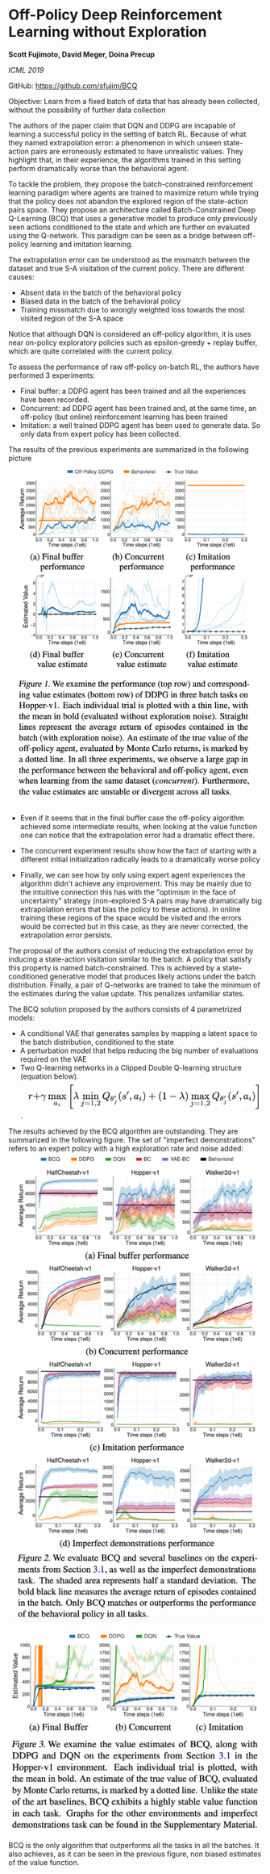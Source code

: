 # Off-Policy Deep Reinforcement Learning without Exploration

**Scott Fujimoto, David Meger, Doina Precup**

*ICML 2019*

GitHub: https://github.com/sfujim/BCQ

Objective: Learn from a fixed batch of data that has already been collected, without the possibility of further data collection

The authors of the paper claim that DQN and DDPG are incapable of learning a successful policy in the setting of batch RL. Because of what they named extrapolation error: a phenomenon in which unseen state-action pairs are erroneously estimated to have unrealistic values. They highlight that, in their experience, the algorithms trained in this setting perform dramatically worse than the behavioral agent.

To tackle the problem, they propose the batch-constrained reinforcement learning paradigm where agents are trained to maximize return while trying that the policy does not abandon the explored region of the state-action pairs space. They propose an architecture called Batch-Constrained Deep Q-Learning (BCQ) that uses a generative model to produce only previously seen actions conditioned to the state and which are further on evaluated using the Q-network. This paradigm can be seen as a bridge between off-policy learning and imitation learning.

The extrapolation error can be understood as the mismatch between the dataset and true S-A visitation of the current policy. There are different causes:
- Absent data in the batch of the behavioral policy
- Biased data in the batch of the behavioral policy
- Training missmatch due to wrongly weighted loss towards the most visited region of the S-A space

Notice that although DQN is considered an off-policy algorithm, it is uses near on-policy exploratory policies such as epsilon-greedy + replay buffer, which are quite correlated with the current policy.

To assess the performance of raw off-policy on-batch RL, the authors have performed 3 experiments:
- Final buffer: a DDPG agent has been trained and all the experiences have been recorded.
- Concurrent: ad DDPG agent has been trained and, at the same time, an off-policy (but online) reinforcement learning has been trained
- Imitation: a well trained DDPG agent has been used to generate data. So only data from expert policy has been collected.

The results of the previous experiments are summarized in the following picture
![](Off-policy&#32;Deep&#32;Reinforcement&#32;Learning&#32;without&#32;Exploration/experiments.png)


- Even if it seems that in the final buffer case the off-policy algorithm achieved some intermediate results, when looking at the value function one can notice that the extrapolation error had a dramatic effect there.

- The concurrent experiment results show how the fact of starting with a different initial initialization radically leads to a dramatically worse policy

- Finally, we can see how by only using expert agent experiences the algorithm didn't achieve any improvement. This may be mainly due to the intuitive connection this has with the "optimism in the face of uncertainty" strategy (non-explored S-A pairs may have dramatically big extrapolation errors that bias the policy to these actions). In online training these regions of the space would be visited and the errors would be corrected but in this case, as they are never corrected, the extrapolation error persists.

The proposal of the authors consist of reducing the extrapolation error by inducing a state-action visitation similar to the batch. A policy that satisfy this property is named batch-constrained. This is achieved by a state-conditioned generative model that produces likely actions under the batch distribution. Finally, a pair of Q-networks are trained to take the minimum of the estimates during the value update. This penalizes unfamiliar states.

The BCQ solution proposed by the authors consists of 4 parametrized models:
- A conditional VAE that generates samples by mapping a latent space to the batch distribution, conditioned to the state
- A perturbation model that helps reducing the big number of evaluations required on the VAE
- Two Q-learning networks in a Clipped Double Q-learning structure (equation below).
![](Off-policy&#32;Deep&#32;Reinforcement&#32;Learning&#32;without&#32;Exploration/../Off-policy&#32;Deep&#32;Reinforcement&#32;Learning&#32;without&#32;Exploration/double-clipped-q.png).

The results achieved by the BCQ algorithm are outstanding. They are summarized in the following figure. The set of "imperfect demonstrations" refers to an expert policy with a high exploration rate and noise added:
![](Off-policy&#32;Deep&#32;Reinforcement&#32;Learning&#32;without&#32;Exploration/../Off-policy&#32;Deep&#32;Reinforcement&#32;Learning&#32;without&#32;Exploration/results.png)

![](Off-policy&#32;Deep&#32;Reinforcement&#32;Learning&#32;without&#32;Exploration/../Off-policy&#32;Deep&#32;Reinforcement&#32;Learning&#32;without&#32;Exploration/results_value.png)

BCQ is the only algorithm that outperforms all the tasks in all the batches. It also achieves, as it can be seen in the previous figure, non biased estimates of the value function.